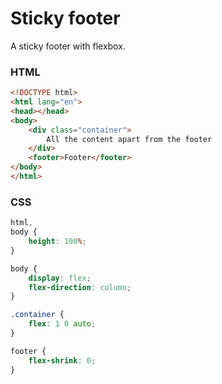 # Sticky footer

A sticky footer with flexbox.

### HTML

```html
<!DOCTYPE html>
<html lang="en">
<head></head>
<body>
    <div class="container">
        All the content apart from the footer
    </div>
    <footer>Footer</footer> 
</body>
</html>
```

### CSS

```css
html,
body {
	height: 100%;
}

body {
	display: flex;
	flex-direction: column; 
}

.container {
	flex: 1 0 auto;
}

footer {
	flex-shrink: 0;
}
``` 
